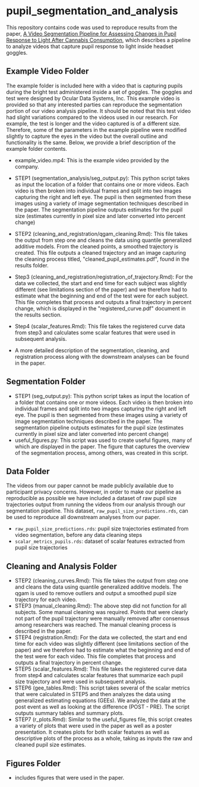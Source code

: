 # pupil_segmentation_and_analysis

This repository contains code was used to reproduce results from the paper, [A Video Segmentation Pipeline for Assessing Changes in Pupil
Response to Light After Cannabis Consumption](https://www.biorxiv.org/content/biorxiv/early/2023/03/21/2023.03.17.533144.full.pdf),  which describes a pipeline to analyze videos that capture pupil response to light inside headset goggles. 


## Example Video Folder

The example folder is included here with a video that is capturing pupils during the bright test administered inside a set of goggles. The goggles and test were designed by Ocular Data Systems, Inc. This example video is provided so that any interested parties can reproduce the segmentation portion of our video analysis pipeline. It should be noted that this test video had slight variations compared to the videos used in our research. For example, the test is longer and the video captured is of a different size. Therefore, some of the parameters in the example pipeline were modified slightly to capture the eyes in the video but the overall outline and functionality is the same. Below, we provide a brief description of the example folder contents.

* example_video.mp4: This is the example video provided by the company. 
* STEP1 (segmentation_analysis/seg_output.py): This python script takes as input the location of a folder that contains one or more videos. Each video is then broken into individual frames and split into two images capturing the right and left eye. The pupil is then segmented from these images using a variety of image segmentation techniques described in the paper. The segmentation pipeline outputs estimates for the pupil size (estimates currently in pixel size and later converted into percent change)
* STEP2 (cleaning_and_registration/qgam_cleaning.Rmd): This file takes the output from step one and cleans the data using quantile generalized additive models. From the cleaned points, a smoothed trajectory is created. This file outputs a cleaned trajectory and an image capturing the cleaning process titled, "cleaned_pupil_estimates.pdf", found in the results folder.
* Step3 (cleaning_and_registration/registration_of_trajectory.Rmd): For the data we collected, the start and end time for each subject was slightly different (see limitations section of the paper) and we therefore had to estimate what the beginning and end of the test were for each subject. This file completes that process and outputs a final trajectory in percent change, which is displayed in the "registered_curve.pdf" document in the results section. 
* Step4 (scalar_features.Rmd): This file takes the registered curve data from step3 and calculates some scalar features that were used in subsequent analysis. 
  
* A more detailed description of the segmentation, cleaning, and registration process along with the downstream analyses can be found in the paper.
  
##  Segmentation Folder

* STEP1 (seg_output.py): This python script takes as input the location of a folder that contains one or more videos. Each video is then broken into individual frames and split into two images capturing the right and left eye. The pupil is then segmented from these images using a variety of image segmentation techniques described in the paper. The segmentation pipeline outputs estimates for the pupil size (estimates currently in pixel size and later converted into percent change)
* useful_figures.py: This script was used to create useful figures, many of which are displayed in the paper. The figure that captures the overview of the segmentation process, among others, was created in this script. 

## Data Folder

The videos from our paper cannot be made publicly available due to participant privacy concerns. However, in order to make our pipeline as reproducible as possible we have included a dataset of raw pupil size trajectories output from running the videos from our analysis through our segmentation pipeline. This dataset, `raw_pupil_size_predictions.rds`, can be used to reproduce all downstream analyses from our paper.

* `raw_pupil_size_predictions.rds`: pupil size trajectories estimated from video segmentation, before any data cleaning steps
* `scalar_metrics_pupils.rds`: dataset of scalar features extracted from pupil size trajectories
  
## Cleaning and Analysis Folder

* STEP2 (cleaning_curves.Rmd): This file takes the output from step one and cleans the data using quantile generalized additive models. The qgam is used to remove outliers and output a smoothed pupil size trajectory for each video. 
* STEP3 (manual_cleaning.Rmd): The above step did not function for all subjects. Some manual cleaning was required. Points that were clearly not part of the pupil trajectory were manually removed after consensus among researchers was reached. The manual cleaning process is described in the paper. 
* STEP4 (registration.Rmd): For the data we collected, the start and end time for each video was slightly different (see limitations section of the paper) and we therefore had to estimate what the beginning and end of the test were for each video. This file completes that process and outputs a final trajectory in percent change. 
* STEP5 (scalar_features.Rmd): This file takes the registered curve data from step4 and calculates scalar features that summarize each pupil size trajectory and were used in subsequent analysis. 
* STEP6 (gee_tables.Rmd): This script takes several of the scalar metrics that were calculated in STEP5 and then analyzes the data using generalized estimating equations (GEEs). We analyzed the data at the post event as well as looking at the difference (POST - PRE). The script outputs summary tables and summary plots. 
* STEP7 (r_plots.Rmd): Similar to the useful_figures file, this script creates a variety of plots that were used in the paper as well as a poster presentation. It creates plots for both scalar features as well as descriptive plots of the process as a whole, taking as inputs the raw and cleaned pupil size estimates. 
  
## Figures Folder
  
* includes figures that were used in the paper.
  
  
  